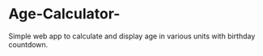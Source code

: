 # Age-Calculator-
Simple web app to calculate and display age in various units with birthday countdown.
